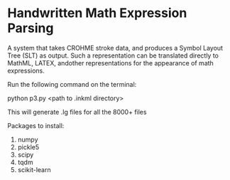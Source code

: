 # Handwritten Math Expression Parsing
A system that takes CROHME stroke data, and produces a Symbol Layout Tree (SLT) as output. Such a representation can be translated directly to MathML, LATEX, andother representations for the appearance of math expressions.

Run the following command on the terminal:

python p3.py <path to .inkml directory>

This will generate .lg files for all the 8000+ files

Packages to install:
1. numpy
2. pickle5
3. scipy
4. tqdm
5. scikit-learn
